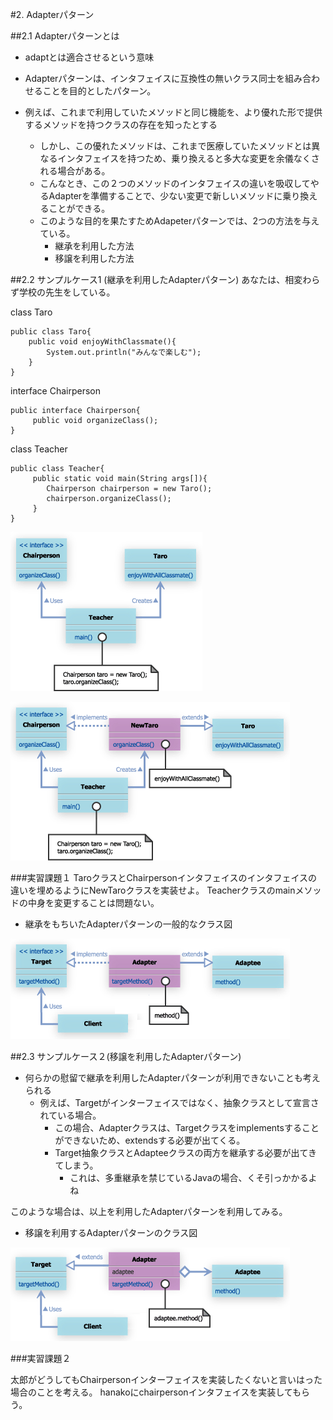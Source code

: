 #2. Adapterパターン

##2.1 Adapterパターンとは

- adaptとは適合させるという意味
- Adapterパターンは、インタフェイスに互換性の無いクラス同士を組み合わせることを目的としたパターン。

- 例えば、これまで利用していたメソッドと同じ機能を、より優れた形で提供するメソッドを持つクラスの存在を知ったとする

	- しかし、この優れたメソッドは、これまで医療していたメソッドとは異なるインタフェイスを持つため、乗り換えると多大な変更を余儀なくされる場合がある。
	- こんなとき、この２つのメソッドのインタフェイスの違いを吸収してやるAdapterを準備することで、少ない変更で新しいメソッドに乗り換えることができる。
	- このような目的を果たすためAdapeterパターンでは、2つの方法を与えている。
		- 継承を利用した方法
		- 移譲を利用した方法
		
##2.2 サンプルケース1 (継承を利用したAdapterパターン)
あなたは、相変わらず学校の先生をしている。

class Taro

```
public class Taro{
	public void enjoyWithClassmate(){
		System.out.println("みんなで楽しむ");
	}
}
```

interface Chairperson

```
public interface Chairperson{
	 public void organizeClass();
}
```

class Teacher

```
public class Teacher{
	 public static void main(String args[]){
	 	Chairperson chairperson = new Taro();
	 	chairperson.organizeClass();
	 }
}
```

![adapter1.gif](../img/adapter/adapter1.gif)


![adapter2.gif](../img/adapter/adapter2.gif)


###実習課題１
TaroクラスとChairpersonインタフェイスのインタフェイスの違いを埋めるようにNewTaroクラスを実装せよ。
Teacherクラスのmainメソッドの中身を変更することは問題ない。

- 継承をもちいたAdapterパターンの一般的なクラス図

![adapter3.gif](../img/adapter/adapter3.gif)  


##2.3 サンプルケース２(移譲を利用したAdapterパターン)

- 何らかの慰留で継承を利用したAdapterパターンが利用できないことも考えられる
	- 例えば、Targetがインターフェイスではなく、抽象クラスとして宣言されている場合。
		- この場合、Adapterクラスは、Targetクラスをimplementsすることができないため、extendsする必要が出てくる。
		- Target抽象クラスとAdapteeクラスの両方を継承する必要が出てきてしまう。
			- これは、多重継承を禁じているJavaの場合、くそ引っかかるよね

このような場合は、以上を利用したAdapterパターンを利用してみる。

- 移譲を利用するAdapterパターンのクラス図			

![adapter4.gif](../img/adapter/adapter4.gif)


###実習課題２

太郎がどうしてもChairpersonインターフェイスを実装したくないと言いはった場合のことを考える。
hanakoにchairpersonインタフェイスを実装してもらう。












